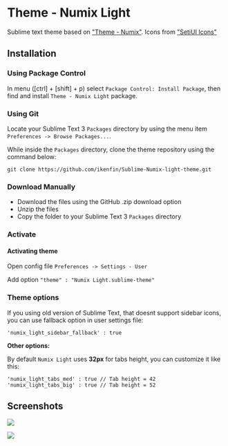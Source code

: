 # Theme - Numix Light

Sublime text theme based on ["Theme - Numix"](https://github.com/alperenelhan/sublime-numix-theme).
Icons from ["SetiUI Icons"](https://github.com/mrmartineau/SetiUI-Icons-Sublime)

## Installation

### Using Package Control

In menu ([ctrl] + [shift] + p) select `Package Control: Install Package`, then find and install `Theme - Numix Light` package.

### Using Git

Locate your Sublime Text 3 `Packages` directory by using the menu item `Preferences -> Browse Packages...`.

While inside the `Packages` directory, clone the theme repository using the command below:

    git clone https://github.com/ikenfin/Sublime-Numix-light-theme.git

### Download Manually

* Download the files using the GitHub .zip download option
* Unzip the files
* Copy the folder to your Sublime Text 3 `Packages` directory

### Activate
#### Activating theme
Open config file `Preferences -> Settings - User`

Add option `"theme" : "Numix Light.sublime-theme"`

### Theme options
If you using old version of Sublime Text, that doesnt support sidebar icons, you can use fallback option in user settings file:

    'numix_light_sidebar_fallback' : true

**Other options:**

By default `Numix Light` uses **32px** for tabs height, you can customize it like this:

    'numix_light_tabs_med' : true // Tab height = 42
    'numix_light_tabs_big' : true // Tab height = 52

## Screenshots

![](https://dl.dropboxusercontent.com/u/76506086/github/numix%20light/screenshots/1_v1.png)

![](https://dl.dropboxusercontent.com/u/76506086/github/numix%20light/screenshots/2_v1.png)
